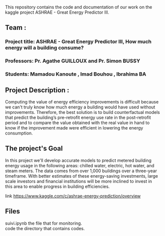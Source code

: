 This repository contains the code and documentation of our work on the kaggle project ASHRAE - Great Energy Predictor III.
## Team :
### Project title: ASHRAE - Great Energy Predictor III, How much energy will a building consume?

### Professors:  Pr. Agathe GUILLOUX and Pr. Simon BUSSY

### Students: Mamadou Kanoute , Imad Bouhou , Ibrahima BA

## Project Description :

Computing the value of energy efficiency improvements is difficult because we can't truly know how much energy a building would have used without improvements. 
Therefore, the best solution is to build counterfactual models that predict the building’s pre-retrofit energy use rate in the post-retrofit period and to compare the value obtained with the real value in hand to know if the improvement made were efficient in lowering the energy consumption.

## The project's Goal

In this project we'll develop accurate models to predict metered building energy usage in the following areas: chilled water, electric, hot water, and steam meters.
The data comes from over 1,000 buildings over a three-year timeframe. With better estimates of these energy-saving investments, 
large scale investors and financial institutions will be more inclined to invest in this area to enable progress in building efficiencies.

link https://www.kaggle.com/c/ashrae-energy-prediction/overview

## Files
suivi.ipynb the file that for monitoring. <br/>
code the directory that contains codes.
